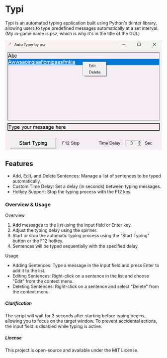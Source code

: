# Typi
Typi is an automated typing application built using Python's tkinter library, allowing users to type predefined messages automatically at a set interval.
(My in-game name is psz, which is why it's in the title of the GUI.)

![Readmeimage](images/GUI.png)

## Features
- Add, Edit, and Delete Sentences: Manage a list of sentences to be typed automatically.
- Custom Time Delay: Set a delay (in seconds) between typing messages.
- Hotkey Support: Stop the typing process with the F12 key.

### Overview & Usage
Overview
1. Add messages to the list using the input field or Enter key.
2. Adjust the typing delay using the spinner.
3. Start or stop the automatic typing process using the "Start Typing" button or the F12 hotkey.
4. Sentences will be typed sequentially with the specified delay.

Usage
- Adding Sentences: Type a message in the input field and press Enter to add it to the list.
- Editing Sentences: Right-click on a sentence in the list and choose "Edit" from the context menu.
- Deleting Sentences: Right-click on a sentence and select "Delete" from the context menu.

##### Clarification
The script will wait for 3 seconds after starting before typing begins, allowing you to focus on the target window.
To prevent accidental actions, the input field is disabled while typing is active.

##### License
This project is open-source and available under the MIT License.
